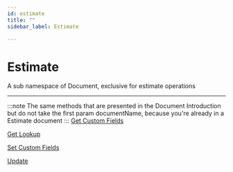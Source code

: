 ```yaml
---
id: estimate
title: ""
sidebar_label: Estimate

---
```


# Estimate

A sub namespace of Document, exclusive for estimate operations

---

:::note
The same methods that are presented in the Document Introduction but do not take the first param documentName, 
because you're already in a Estimate document
:::
[Get Custom Fields](document#getcustomfields)

[Get Lookup](document#getlookup)

[Set Custom Fields](document#setcustomfields)

[Update](document#update)